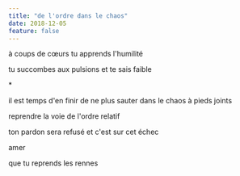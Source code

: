 ```yaml
---
title: "de l'ordre dans le chaos"
date: 2018-12-05
feature: false
---
```


à coups de cœurs
tu apprends l'humilité

tu succombes aux pulsions
et te sais faible

\*

il est temps d'en finir
de ne plus sauter dans le chaos à pieds joints

reprendre la voie de l'ordre relatif

ton pardon sera refusé
et c'est sur cet échec

amer

que tu reprends les rennes
